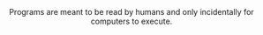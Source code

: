 <div align="center">
  Programs are meant to be read by humans and only incidentally for computers to execute.
</div>
